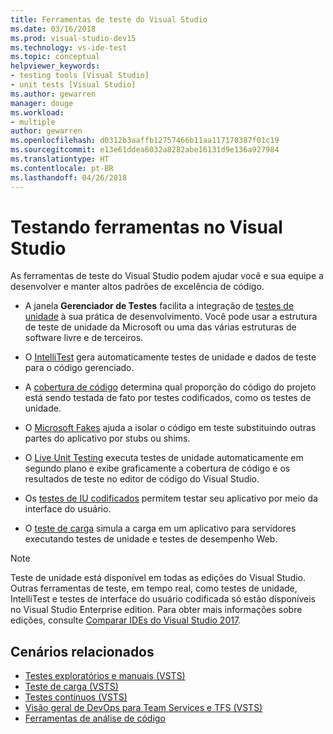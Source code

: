 ```yaml
---
title: Ferramentas de teste do Visual Studio
ms.date: 03/16/2018
ms.prod: visual-studio-dev15
ms.technology: vs-ide-test
ms.topic: conceptual
helpviewer_keywords:
- testing tools [Visual Studio]
- unit tests [Visual Studio]
ms.author: gewarren
manager: douge
ms.workload:
- multiple
author: gewarren
ms.openlocfilehash: d0312b3aaffb12757466b11aa117170387f01c19
ms.sourcegitcommit: e13e61ddea6032a8282abe16131d9e136a927984
ms.translationtype: HT
ms.contentlocale: pt-BR
ms.lasthandoff: 04/26/2018
---
```

# <a name="testing-tools-in-visual-studio"></a>Testando ferramentas no Visual Studio

As ferramentas de teste do Visual Studio podem ajudar você e sua equipe a desenvolver e manter altos padrões de excelência de código.

- A janela **Gerenciador de Testes** facilita a integração de [testes de unidade](../test/unit-test-your-code.md) à sua prática de desenvolvimento. Você pode usar a estrutura de teste de unidade da Microsoft ou uma das várias estruturas de software livre e de terceiros.

- O [IntelliTest](../test/generate-unit-tests-for-your-code-with-intellitest.md) gera automaticamente testes de unidade e dados de teste para o código gerenciado.

- A [cobertura de código](../test/using-code-coverage-to-determine-how-much-code-is-being-tested.md) determina qual proporção do código do projeto está sendo testada de fato por testes codificados, como os testes de unidade.

- O [Microsoft Fakes](../test/isolating-code-under-test-with-microsoft-fakes.md) ajuda a isolar o código em teste substituindo outras partes do aplicativo por stubs ou shims.

- O [Live Unit Testing](../test/live-unit-testing.md) executa testes de unidade automaticamente em segundo plano e exibe graficamente a cobertura de código e os resultados de teste no editor de código do Visual Studio.

- Os [testes de IU codificados](../test/use-ui-automation-to-test-your-code.md) permitem testar seu aplicativo por meio da interface do usuário.

- O [teste de carga](../test/quickstart-create-a-load-test-project.md) simula a carga em um aplicativo para servidores executando testes de unidade e testes de desempenho Web.

> [!NOTE]
> Teste de unidade está disponível em todas as edições do Visual Studio. Outras ferramentas de teste, em tempo real, como testes de unidade, IntelliTest e testes de interface do usuário codificada só estão disponíveis no Visual Studio Enterprise edition. Para obter mais informações sobre edições, consulte [Comparar IDEs do Visual Studio 2017](https://www.visualstudio.com/vs/compare/).

## <a name="related-scenarios"></a>Cenários relacionados

* [Testes exploratórios e manuais (VSTS)](/vsts/manual-test/)
* [Teste de carga (VSTS)](/vsts/load-test/index)
* [Testes contínuos (VSTS)](/vsts/build-release/test/index)
* [Visão geral de DevOps para Team Services e TFS (VSTS)](/vsts/user-guide/devops-alm-overview)
* [Ferramentas de análise de código](../code-quality/analyzing-application-quality-by-using-code-analysis-tools.md)
